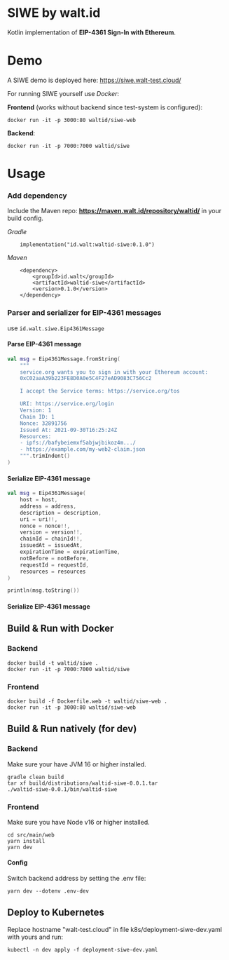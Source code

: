 # SIWE by walt.id

Kotlin implementation of __EIP-4361 Sign-In with Ethereum__.

# Demo

A SIWE demo is deployed here: https://siwe.walt-test.cloud/

For running SIWE yourself use _Docker_:

__Frontend__ (works without backend since test-system is configured):

    docker run -it -p 3000:80 waltid/siwe-web

__Backend__:

    docker run -it -p 7000:7000 waltid/siwe

# Usage

### Add dependency

Include the Maven repo: __https://maven.walt.id/repository/waltid/__ in your build config.

_Gradle_

        implementation("id.walt:waltid-siwe:0.1.0")

_Maven_

        <dependency>
            <groupId>id.walt</groupId>
            <artifactId>waltid-siwe</artifactId>
            <version>0.1.0</version>
        </dependency>

### Parser and serializer for EIP-4361 messages
use `id.walt.siwe.Eip4361Message`

#### Parse EIP-4361 message
```kotlin
val msg = Eip4361Message.fromString(
    """
    service.org wants you to sign in with your Ethereum account:
    0xC02aaA39b223FE8D0A0e5C4F27eAD9083C756Cc2

    I accept the Service terms: https://service.org/tos

    URI: https://service.org/login
    Version: 1
    Chain ID: 1
    Nonce: 32891756
    Issued At: 2021-09-30T16:25:24Z
    Resources:
    - ipfs://bafybeiemxf5abjwjbikoz4m.../
    - https://example.com/my-web2-claim.json
    """.trimIndent()
)
```

#### Serialize EIP-4361 message
```kotlin
val msg = Eip4361Message(
    host = host,
    address = address,
    description = description,
    uri = uri!!,
    nonce = nonce!!,
    version = version!!,
    chainId = chainId!!,
    issuedAt = issuedAt,
    expirationTime = expirationTime,
    notBefore = notBefore,
    requestId = requestId,
    resources = resources
)

println(msg.toString())
```
#### Serialize EIP-4361 message

## Build & Run with Docker

### Backend

    docker build -t waltid/siwe .
    docker run -it -p 7000:7000 waltid/siwe

### Frontend

    docker build -f Dockerfile.web -t waltid/siwe-web .
    docker run -it -p 3000:80 waltid/siwe-web

## Build & Run natively (for dev)

### Backend

Make sure your have JVM 16 or higher installed.

    gradle clean build
    tar xf build/distributions/waltid-siwe-0.0.1.tar
    ./waltid-siwe-0.0.1/bin/waltid-siwe

### Frontend

Make sure you have Node v16 or higher installed.

    cd src/main/web
    yarn install
    yarn dev

#### Config

Switch backend address by setting the .env file:
   
    yarn dev --dotenv .env-dev

## Deploy to Kubernetes

Replace hostname "walt-test.cloud" in file k8s/deployment-siwe-dev.yaml with yours and run:

    kubectl -n dev apply -f deployment-siwe-dev.yaml